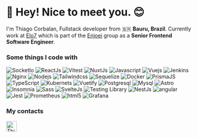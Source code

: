 <h1> 👋 Hey! Nice to meet you. 😊</h1>

<p>I'm Thiago Corbalan, Fullstack developer from 🇧🇷 <strong>Bauru, Brazil</strong>. Currently work at <a href="https://www.elo7.com.br" target="_blank">Elo7</a> which is part of the <a href="https://www.enjoei.com.br" target="_blank">Enjoei</a> group as a <strong>Senior Frontend Software Engineer</strong>.</p>

<h3>Some things I code with</h3>
<p>
  <img alt="SocketIo" src="https://img.shields.io/badge/Socket.io-black?style=flat-square&logo=socket.io&logoColor=white" />
  <img alt="ReactJs" src="https://img.shields.io/badge/react-%2320232a.svg?style=flat-square&logo=react&logoColor=white" />
  <img alt="Vitest" src="https://img.shields.io/badge/-Vitest-272731?style=flat-square&logo=vitest&logoColor=white" />
  <img alt="NuxtJs" src="https://img.shields.io/badge/Nuxt-002E3B?style=flat-square&logo=nuxtdotjs&logoColor=white" />
  <img alt="Javascript" src="https://img.shields.io/badge/javascript-%23323330?style=flat-square&logo=javascript&logoColor=white" />
  <img alt="Vuejs" src="https://img.shields.io/badge/-Vuejs-%2335495e?style=flat-square&logo=Vue.js&logoColor=white" />
  <img alt="Jenkins" src="https://img.shields.io/badge/jenkins-%232C5263.svg?style=flat-square&logo=Jenkins&logoColor=white" />
  <img alt="Nginx" src="https://img.shields.io/badge/nginx-%23009639.svg?style=flat-square&logo=nginx&logoColor=white" />
  <img alt="Nodejs" src="https://img.shields.io/badge/-Nodejs-43853d?style=flat-square&logo=Node.js&logoColor=white" />
  <img alt="Tailwindcss" src="https://img.shields.io/badge/tailwindcss-%2338B2AC.svg?style=flat-square&logo=tailwind-css&logoColor=white" />
  <img alt="Sequelize" src="https://img.shields.io/badge/Sequelize-52B0E7?style=flat-square&logo=Sequelize&logoColor=white" />
  <img alt="Docker" src="https://img.shields.io/badge/-Docker-46a2f1?style=flat-square&logo=docker&logoColor=white" />
  <img alt="PrismaJS" src="https://img.shields.io/badge/Prisma-3982CE?style=flat-square&logo=Prisma&logoColor=white" />
  <img alt="TypeScript" src="https://img.shields.io/badge/-TypeScript-007ACC?style=flat-square&logo=typescript&logoColor=white" />
  <img alt="Kubernets" src="https://img.shields.io/badge/-kubernetes-%23326ce5?style=flat-square&logo=kubernetes&logoColor=white" />
  <img alt="Vuetify" src="https://img.shields.io/badge/-Vuetify-1867C0?style=flat-square&logo=Vuetify&logoColor=white" />
  <img alt="Postgresql" src="https://img.shields.io/badge/PostgreSQL-%23316192.svg?style=flat-square&logo=postgresql&logoColor=white" />
  <img alt="Mysql" src="https://img.shields.io/badge/MySQL-4479A1.svg?style=flat-square&logo=mysql&logoColor=white" />
  <img alt="Astro" src="https://img.shields.io/badge/astro-%232C2052.svg?style=flat-square&logo=astro&logoColor=white" />
  <img alt="Insomnia" src="https://img.shields.io/badge/-Insomnia-5849BE?style=flat-square&logo=insomnia&logoColor=white" />
  <img alt="Sass" src="https://img.shields.io/badge/-Sass-CC6699?style=flat-square&logo=sass&logoColor=white" />
  <img alt="SvelteJs" src="https://img.shields.io/badge/svelte-%23f1413d.svg?style=flat-square&logo=svelte&logoColor=white" />
  <img alt="Testing Library" src="https://img.shields.io/badge/-TestingLibrary-%23E33332?style=flat-square&logo=testing-library&logoColor=white" />
  <img alt="NestJs" src="https://img.shields.io/badge/-NestJs-ea2845?style=flat-square&logo=nestjs&logoColor=white" />
  <img alt="angular" src="https://img.shields.io/badge/-Angular-DD0031?style=flat-square&logo=angular&logoColor=white" />
  <img alt="Jest" src="https://img.shields.io/badge/-Jest-%23C21325?style=flat-square&logo=jest&logoColor=white" />
  <img alt="Prometheus" src="https://img.shields.io/badge/-Prometheus-E6522C?style=flat-square&logo=Prometheus&logoColor=white" />
  <img alt="html5" src="https://img.shields.io/badge/-HTML5-E34F26?style=flat-square&logo=html5&logoColor=white" />
  <img alt="Grafana" src="https://img.shields.io/badge/grafana-%23F46800.svg?style=flat-square&logo=grafana&logoColor=white" />
</p>

### My contacts
<a href="https://www.linkedin.com/in/thiagocorbalan" target="_blank"><img alt="Thiago-Linkding" height="28" width="28" src="https://cdn.jsdelivr.net/gh/devicons/devicon/icons/linkedin/linkedin-original.svg"></a>

